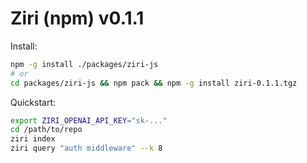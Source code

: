 # Ziri (npm) v0.1.1

Install:
```bash
npm -g install ./packages/ziri-js
# or
cd packages/ziri-js && npm pack && npm -g install ziri-0.1.1.tgz
```

Quickstart:
```bash
export ZIRI_OPENAI_API_KEY="sk-..."
cd /path/to/repo
ziri index
ziri query "auth middleware" --k 8
```
